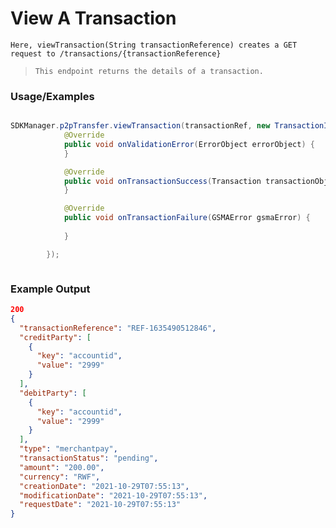 # View A Transaction

`Here, viewTransaction(String transactionReference) creates a GET request to /transactions/{transactionReference}`

> `This endpoint returns the details of a transaction.`


### Usage/Examples

```java

SDKManager.p2pTransfer.viewTransaction(transactionRef, new TransactionInterface() {
            @Override
            public void onValidationError(ErrorObject errorObject) {
            }

            @Override
            public void onTransactionSuccess(Transaction transactionObject) {
            }

            @Override
            public void onTransactionFailure(GSMAError gsmaError) {
             
            }

        });



```

### Example Output

```json
200
{
  "transactionReference": "REF-1635490512846",
  "creditParty": [
    {
      "key": "accountid",
      "value": "2999"
    }
  ],
  "debitParty": [
    {
      "key": "accountid",
      "value": "2999"
    }
  ],
  "type": "merchantpay",
  "transactionStatus": "pending",
  "amount": "200.00",
  "currency": "RWF",
  "creationDate": "2021-10-29T07:55:13",
  "modificationDate": "2021-10-29T07:55:13",
  "requestDate": "2021-10-29T07:55:13"
}
```
